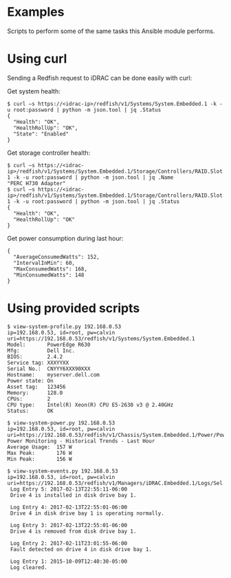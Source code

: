 # Examples

Scripts to perform some of the same tasks this Ansible module performs.

# Using curl

Sending a Redfish request to iDRAC can be done easily with curl:

Get system health:

```
$ curl –s https://<idrac-ip>/redfish/v1/Systems/System.Embedded.1 -k -u root:password | python -m json.tool | jq .Status
{
  "Health": "OK",
  "HealthRollUp": "OK",
  "State": "Enabled"
}
```

Get storage controller health:
 
```
$ curl –s https://<idrac-ip>/redfish/v1/Systems/System.Embedded.1/Storage/Controllers/RAID.Slot.8-1 -k -u root:password | python -m json.tool | jq .Name
"PERC H730 Adapter"
$ curl –s https://<idrac-ip>/redfish/v1/Systems/System.Embedded.1/Storage/Controllers/RAID.Slot.8-1 -k -u root:password | python -m json.tool | jq .Status
{
  "Health": "OK",
  "HealthRollUp": "OK"
}
```

Get power consumption during last hour:

```$ curl –s https://<idrac-ip>/redfish/v1/Chassis/System.Embedded.1/Power/PowerControl -k -u root:password | python -m json.tool | jq .PowerMetrics
{
  "AverageConsumedWatts": 152,
  "IntervalInMin": 60,
  "MaxConsumedWatts": 168,
  "MinConsumedWatts": 148
}
```

# Using provided scripts

```
$ view-system-profile.py 192.168.0.53
ip=192.168.0.53, id=root, pw=calvin
uri=https://192.168.0.53/redfish/v1/Systems/System.Embedded.1
Model:       PowerEdge R630
Mfg:         Dell Inc.
BIOS:        2.4.2
Service tag: XXXYYXX
Serial No.:  CNYYY6XXX90XXX
Hostname:    myserver.dell.com
Power state: On
Asset tag:   123456
Memory:      128.0
CPUs:        2
CPU type:    Intel(R) Xeon(R) CPU E5-2630 v3 @ 2.40GHz
Status:      OK

$ view-system-power.py 192.168.0.53
ip=192.168.0.53, id=root, pw=calvin
uri=https://192.168.0.53/redfish/v1/Chassis/System.Embedded.1/Power/PowerControl
Power Monitoring - Historical Trends - Last Hour
Average Usage:  157 W
Max Peak:       176 W
Min Peak:       156 W

$ view-system-events.py 192.168.0.53
ip=192.168.0.53, id=root, pw=calvin
uri=https://192.168.0.53/redfish/v1/Managers/iDRAC.Embedded.1/Logs/Sel
 Log Entry 5: 2017-02-13T22:55:11-06:00
 Drive 4 is installed in disk drive bay 1.

 Log Entry 4: 2017-02-13T22:55:01-06:00
 Drive 4 in disk drive bay 1 is operating normally.

 Log Entry 3: 2017-02-13T22:55:01-06:00
 Drive 4 is removed from disk drive bay 1.

 Log Entry 2: 2017-02-11T23:01:55-06:00
 Fault detected on drive 4 in disk drive bay 1.

 Log Entry 1: 2015-10-09T12:40:30-05:00
 Log cleared.

```


